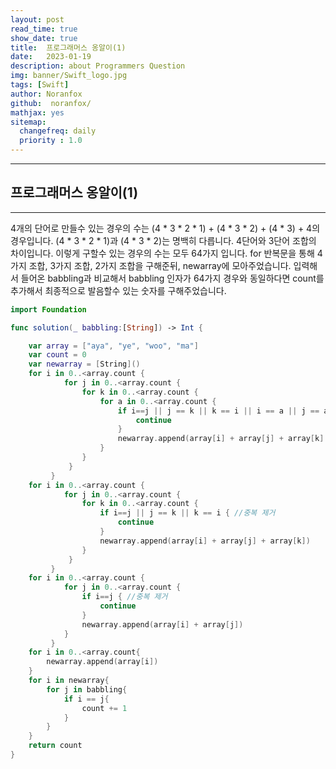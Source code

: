 ```yaml
---
layout: post
read_time: true
show_date: true
title:  프로그래머스 옹알이(1)
date:   2023-01-19
description: about Programmers Question
img: banner/Swift_logo.jpg
tags: [Swift]
author: Noranfox
github:  noranfox/
mathjax: yes
sitemap:
  changefreq: daily
  priority : 1.0
---
```


---
## 프로그래머스 옹알이(1)
---

4개의 단어로 만들수 있는 경우의 수는 (4 * 3 * 2 * 1) + (4 * 3 * 2) + (4 * 3) + 4의 경우입니다. 
(4 * 3 * 2 * 1)과 (4 * 3 * 2)는 명백히 다릅니다. 4단어와 3단어 조합의 차이입니다.
이렇게 구할수 있는 경우의 수는 모두 64가지 입니다. 
for 반복문을 통해 4가지 조합, 3가지 조합, 2가지 조합을 구해준뒤, newarray에 모아주었습니다.
입력해서 들어온 babbling과 비교해서 babbling 인자가 64가지 경우와 동일하다면 count를 추가해서 최종적으로 발음할수 있는 숫자를 구해주었습니다.

```swift
import Foundation

func solution(_ babbling:[String]) -> Int {

    var array = ["aya", "ye", "woo", "ma"]
    var count = 0
    var newarray = [String]()
    for i in 0..<array.count {
            for j in 0..<array.count {
                for k in 0..<array.count {
                    for a in 0..<array.count {
                        if i==j || j == k || k == i || i == a || j == a || k == a { //중복 제거
                            continue
                        }
                        newarray.append(array[i] + array[j] + array[k] + array[a])
                    }
                }
             }
         }
    for i in 0..<array.count {
            for j in 0..<array.count {
                for k in 0..<array.count {
                    if i==j || j == k || k == i { //중복 제거
                        continue
                    }
                    newarray.append(array[i] + array[j] + array[k])
                }
             }
         }
    for i in 0..<array.count {
            for j in 0..<array.count {
                if i==j { //중복 제거
                    continue
                }
                newarray.append(array[i] + array[j])
            }
         }
    for i in 0..<array.count{
        newarray.append(array[i])
    }
    for i in newarray{
        for j in babbling{
            if i == j{
                count += 1
            }
        }
    }
    return count
}
```